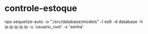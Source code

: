 # controle-estoque

npx sequelize-auto -o "./src/database/models" -l es6 -d database -h ip.ip.ip.ip.ip -u 'usuario_root' -x 'senha'